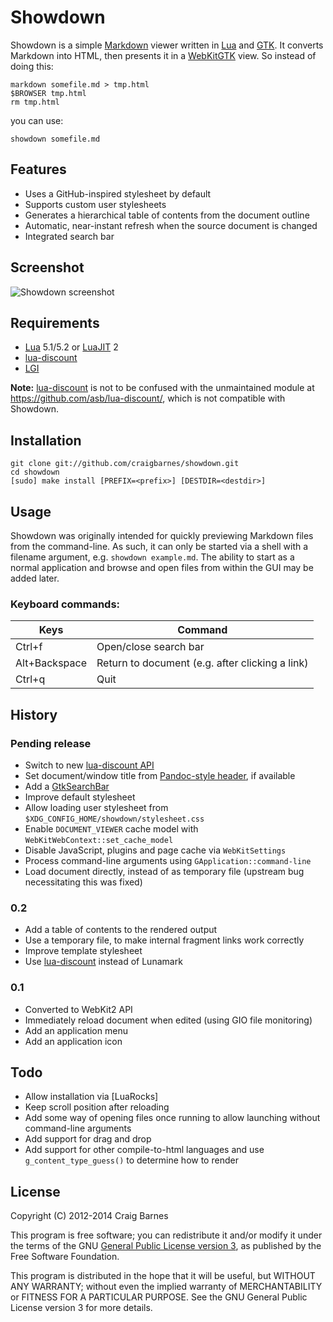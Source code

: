 Showdown
========

Showdown is a simple [Markdown] viewer written in [Lua] and [GTK]. It
converts Markdown into HTML, then presents it in a [WebKitGTK] view. So
instead of doing this:

    markdown somefile.md > tmp.html
    $BROWSER tmp.html
    rm tmp.html

you can use:

    showdown somefile.md

Features
--------

* Uses a GitHub-inspired stylesheet by default
* Supports custom user stylesheets
* Generates a hierarchical table of contents from the document outline
* Automatic, near-instant refresh when the source document is changed
* Integrated search bar

Screenshot
----------

![Showdown screenshot](http://cra.igbarn.es/img/showdown.png)

Requirements
------------

* [Lua] 5.1/5.2 or [LuaJIT] 2
* [lua-discount]
* [LGI]

**Note:** [lua-discount] is not to be confused with the unmaintained
module at <https://github.com/asb/lua-discount/>, which is not
compatible with Showdown.

Installation
------------

    git clone git://github.com/craigbarnes/showdown.git
    cd showdown
    [sudo] make install [PREFIX=<prefix>] [DESTDIR=<destdir>]

Usage
-----

Showdown was originally intended for quickly previewing Markdown files
from the command-line. As such, it can only be started via a shell with
a filename argument, e.g. `showdown example.md`. The ability to start as
a normal application and browse and open files from within the GUI may
be added later.

### Keyboard commands:

Keys          | Command
--------------|------------------------------------------------
Ctrl+f        | Open/close search bar
Alt+Backspace | Return to document (e.g. after clicking a link)
Ctrl+q        | Quit

History
-------

### Pending release

* Switch to new [lua-discount API]
* Set document/window title from [Pandoc-style header], if available
* Add a [GtkSearchBar]
* Improve default stylesheet
* Allow loading user stylesheet from `$XDG_CONFIG_HOME/showdown/stylesheet.css`
* Enable `DOCUMENT_VIEWER` cache model with `WebKitWebContext::set_cache_model`
* Disable JavaScript, plugins and page cache via `WebKitSettings`
* Process command-line arguments using `GApplication::command-line`
* Load document directly, instead of as temporary file (upstream bug
  necessitating this was fixed)

### 0.2

* Add a table of contents to the rendered output
* Use a temporary file, to make internal fragment links work correctly
* Improve template stylesheet
* Use [lua-discount] instead of Lunamark

### 0.1

* Converted to WebKit2 API
* Immediately reload document when edited (using GIO file monitoring)
* Add an application menu
* Add an application icon

Todo
----

* Allow installation via [LuaRocks]
* Keep scroll position after reloading
* Add some way of opening files once running to allow launching without
  command-line arguments
* Add support for drag and drop
* Add support for other compile-to-html languages and use
  `g_content_type_guess()` to determine how to render

License
-------

Copyright (C) 2012-2014 Craig Barnes

This program is free software; you can redistribute it and/or modify it
under the terms of the GNU [General Public License version 3], as published
by the Free Software Foundation.

This program is distributed in the hope that it will be useful, but
WITHOUT ANY WARRANTY; without even the implied warranty of
MERCHANTABILITY or FITNESS FOR A PARTICULAR PURPOSE. See the GNU General
Public License version 3 for more details.


[General Public License version 3]: http://www.gnu.org/licenses/gpl-3.0.html
[Markdown]: http://daringfireball.net/projects/markdown/
[Lua]: http://lua.org/
[LuaJIT]: http://luajit.org/
[LGI]: https://github.com/pavouk/lgi
[GTK]: http://www.gtk.org/
[GtkSearchBar]: https://developer.gnome.org/gtk3/stable/GtkSearchBar.html
[WebKitGTK]: http://webkitgtk.org/
[lua-discount]: https://github.com/craigbarnes/lua-discount
[lua-discount API]: https://github.com/craigbarnes/lua-discount#usage
[Pandoc-style header]: http://www.pell.portland.or.us/~orc/Code/discount/#headers
